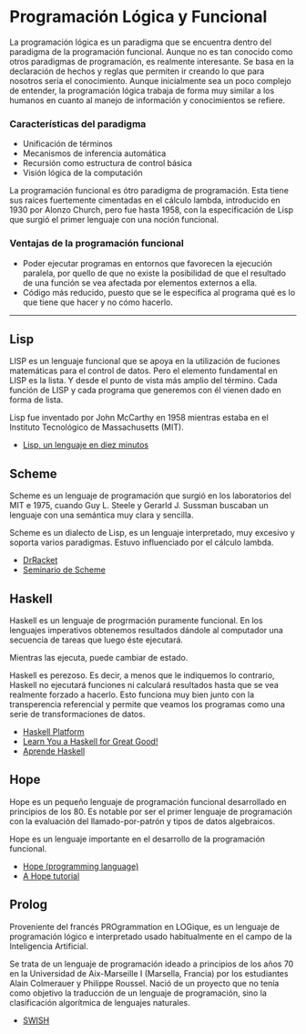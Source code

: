 # Programación Lógica y Funcional

La programación lógica es un paradigma que se encuentra dentro del paradigma de la programación funcional.
Aunque no es tan conocido como otros paradigmas de programación, es realmente interesante. Se basa en la declaración de hechos y reglas que permiten ir creando lo que para nosotros sería el conocimiento.
Aunque inicialmente sea un poco complejo de entender, la programación lógica trabaja de forma muy similar a los humanos en cuanto al manejo de información y conocimientos se refiere.

### Características del paradigma
+ Unificación de términos
+ Mecanismos de inferencia automática
+ Recursión como estructura de control básica
+ Visión lógica de la computación

La programación funcional es ótro paradigma de programación. Esta tiene sus raíces fuertemente cimentadas en el cálculo lambda, introducido en 1930 por Alonzo Church, pero fue hasta 1958, con la especificación de Lisp que surgió el primer lenguaje con una noción funcional.

### Ventajas de la programación funcional
+ Poder ejecutar programas en entornos que favorecen la ejecución paralela, por quello de que no existe la posibilidad de que el resultado de una función se vea afectada por elementos externos a ella.
+ Código más reducido, puesto que se le especifica al programa qué es lo que tiene que hacer y no cómo hacerlo.
---
## Lisp
LISP es un lenguaje funcional que se apoya en la utilización de fuciones matemáticas para el control de datos. Pero el elemento fundamental en LISP es la lista. Y desde el punto de vista más amplio del término.
Cada función de LISP y cada programa que generemos con él vienen dado en forma de lista.

Lisp fue inventado por John McCarthy en 1958 mientras estaba en el Instituto Tecnológico de Massachusetts (MIT).

+ [Lisp, un lenguaje en diez minutos](http://www.davidam.com/docu/un-lenguaje-en-diez-minutos.html)

## Scheme
Scheme es un lenguaje de programación que surgió en los laboratorios del MIT e 1975, cuando Guy L. Steele y Gerarld J. Sussman buscaban un lenguaje con una semántica muy clara y sencilla.

Scheme es un dialecto de Lisp, es un lenguaje interpretado, muy excesivo y soporta varios paradigmas. Estuvo influenciado por el cálculo lambda.

  + [DrRacket](https://racket-lang.org/download/)
  + [Seminario de Scheme](https://domingogallardo.github.io/apuntes-lpp/seminarios/seminario1-scheme/seminario1-scheme.html)

## Haskell
Haskell es un lenguaje de progrmación puramente funcional. En los lenguajes imperativos obtenemos resultados dándole al computador una secuencia de tareas que luego éste ejecutará.

Mientras las ejecuta, puede cambiar de estado.

Haskell es perezoso. Es decir, a menos que le indiquemos lo contrario, Haskell no ejecutará funciones ni calculará resultados hasta que se vea realmente forzado a hacerlo.
Esto funciona muy bien junto con la transperencia referencial y permite que veamos los programas como una serie de transformaciones de datos.

  + [Haskell Platform](https://www.haskell.org/)
  + [Learn You a Haskell for Great Good!](http://learnyouahaskell.com/chapters)
  + [Aprende Haskell](http://aprendehaskell.es/content/Introduccion.html)

## Hope
Hope es un pequeño lenguaje de programación funcional desarrollado en principios de los 80. Es notable por ser el primer lenguaje de programación con la evaluación del llamado-por-patrón y tipos de datos algebraicos.

Hope es un lenguaje importante en el desarrollo de la programación funcional.

  + [Hope (programming language)](https://web.archive.org/web/20130801064002/http://www.hopemachine.co.uk/)
  + [A Hope tutorial](https://archive.org/stream/BYTE_Vol_10-08_1985-08_The_Amiga#page/n241/mode/2up)

## Prolog
Proveniente del francés PROgrammation en LOGique, es un lenguaje de programación lógico e interpretado usado habitualmente en el campo de la Inteligencia Artificial.

Se trata de un lenguaje de programación ideado a principios de los años 70 en la Universidad de Aix-Marseille I (Marsella, Francia) por los estudiantes Alain Colmerauer y Philippe Roussel. Nació de un proyecto que no tenía como objetivo la traducción de un lenguaje de programación, sino la clasificación algorítmica de lenguajes naturales.

  + [SWISH](https://swish.swi-prolog.org/)
